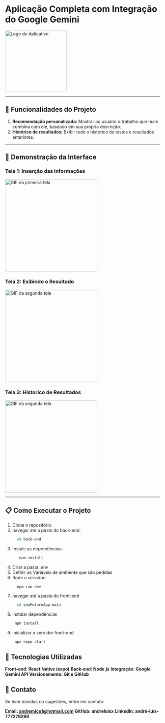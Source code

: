 # Aplicação Completa com Integração do Google Gemini

<img src="https://github.com/user-attachments/assets/db85a838-0f06-41a7-9ff9-0fc778f66fd7" alt="Logo do Aplicativo" width="200" />

---

## :hammer: Funcionalidades do Projeto

1. **Recomendação personalizada:** Mostrar ao usuário o trabalho que mais combina com ele, baseado em sua própria descrição.
2. **Histórico de resultados:** Exibir todo o histórico de testes e resultados anteriores.

---

## :iphone: Demonstração da Interface

### Tela 1: Inserção das Informações
<img src="https://github.com/user-attachments/assets/5521a707-3a95-442d-9fe9-8e90bf6eec29" alt="GIF da primeira tela" width="300" />

### Tela 2: Exibindo o Resultado
<img src="https://github.com/user-attachments/assets/04c11cc8-807f-4298-9f3b-f2664a873d9c" alt="GIF da segunda tela" width="300" />

### Tela 3: Historico de Resultados
<img src="https://github.com/user-attachments/assets/8c146a3d-ba99-4845-a4f2-07f60d496c9b" alt="GIF da segunda tela" width="300" />

---

## :clipboard: Como Executar o Projeto

1. Clone o repositório.
2. navegar ate a pasta do back-end:
    ```bash
      cd back-end
    
4. Instale as dependências:
   ```bash
      npm install
5. Criar a pasta .env
7. Definir as Variaveis de ambiente que são pedidas
9. Rode o servidor:
   ```bash
     npm run dev

10. navegar até a pasta do front-end
    ```bash
      cd seuFuturoApp-main
    
11. instalar dependências
     ```bash
      npm install
13. inicializar o servidor front-end
     ```bash
      npx expo start
    
## :rocket: Tecnologias Utilizadas

**Front-end: React Native (expo)**
**Back-end: Node.js**
**Integração: Google Gemini API**
**Versionamento: Git e GitHub**

## :speech_balloon: Contato
Se tiver dúvidas ou sugestões, entre em contato:

**Email: andremice1@hotmail.com**
**GitHub: andreluisx**
**LinkedIn: andré-luís-777276298**
